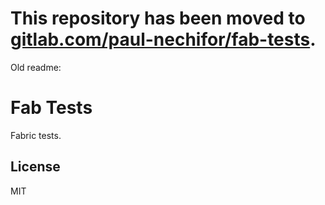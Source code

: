 # This repository has been moved to [gitlab.com/paul-nechifor/fab-tests](http://gitlab.com/paul-nechifor/fab-tests).

Old readme:

# Fab Tests

Fabric tests.

## License

MIT

